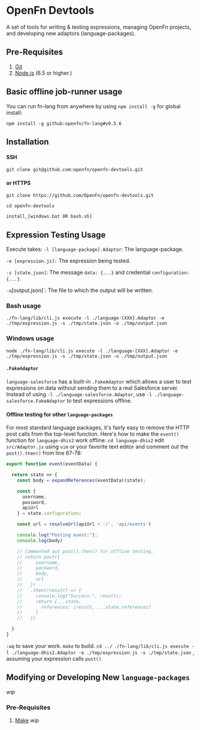 # OpenFn Devtools
A set of tools for writing &amp; testing expressions, managing OpenFn projects,
and developing new adaptors (language-packages).

## Pre-Requisites
1. [Git](https://git-scm.com/downloads)
2. [Node.js](https://nodejs.org/en/download/) (6.5 or higher.)

## Basic offline job-runner usage
You can run fn-lang from anywhere by using `npm install -g` for global install:

`npm install -g github:openfn/fn-lang#v0.5.6`

## Installation
#### SSH
`git clone git@github.com:openfn/openfn-devtools.git`
#### or HTTPS
`git clone https://github.com/OpenFn/openfn-devtools.git`

`cd openfn-devtools`

`install_[windows.bat OR bash.sh]`

## Expression Testing Usage
Execute takes:
`-l [language-package].Adaptor`: The language-package.

`-e [expression.js]:` The expression being tested.

`-s [state.json]`: The message `data: {...}` and credential `configuration: {...}`.

`-o`[output.json]`: The file to which the output will be written.

### Bash usage
`./fn-lang/lib/cli.js execute -l ./language-[XXX].Adaptor -e ./tmp/expression.js -s ./tmp/state.json -o ./tmp/output.json`

### Windows usage
`node ./fn-lang/lib/cli.js execute -l ./language-[XXX].Adaptor -e ./tmp/expression.js -s ./tmp/state.json -o ./tmp/output.json`

#### `.FakeAdaptor`
`language-salesforce` has a built-in `.FakeAdaptor` which allows a user to test
expressions on data without sending them to a real Salesforce server. Instead of
using `-l ./language-salesforce.Adaptor`, use `-l ./language-salesforce.FakeAdaptor`
to test expressions offline.

#### Offline testing for other `language-packages`
For most standard language packages, it's fairly easy to remove the HTTP post
calls from the top-level function. Here's how to make the `event()` function for
`language-dhis2` work offline:
`cd language-dhis2`
edit `src/Adaptor.js` using `vim` or your favorite text editor and comment out
the `post().then()` from line 67-78:
```js
export function event(eventData) {

  return state => {
    const body = expandReferences(eventData)(state);

    const {
      username,
      password,
      apiUrl
    } = state.configuration;

    const url = resolveUrl(apiUrl + '/', 'api/events')

    console.log("Posting event:");
    console.log(body)

    // Commented out post().then() for offline testing.
    // return post({
    //     username,
    //     password,
    //     body,
    //     url
    //   })
    //   .then((result) => {
    //     console.log("Success:", result);
    //     return {...state,
    //       references: [result, ...state.references]
    //     }
    //   })

  }
}
```
`:wq` to save your work.
`make` to build.
`cd ../`
`./fn-lang/lib/cli.js execute -l ./language-dhis2.Adaptor -e ./tmp/expression.js -s ./tmp/state.json`
, assuming your expression calls `post()`.


## Modifying or Developing New `language-packages`
*wip*
### Pre-Requisites
1. [Make](http://www.gnu.org/software/make/)
*wip*
